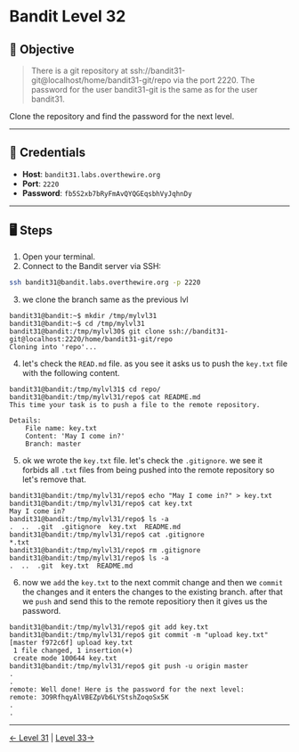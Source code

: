# Bandit Level 32

## 🧩 Objective

> There is a git repository at ssh://bandit31-git@localhost/home/bandit31-git/repo via the port 2220. The password for the user bandit31-git is the same as for the user bandit31.

Clone the repository and find the password for the next level.

---

## 🧪 Credentials

- **Host**: `bandit31.labs.overthewire.org`
- **Port**: `2220`
- **Password**: `fb5S2xb7bRyFmAvQYQGEqsbhVyJqhnDy`
---

## 🖥️ Steps

1. Open your terminal.
2. Connect to the Bandit server via SSH:

```bash
ssh bandit31@bandit.labs.overthewire.org -p 2220
```
3. we clone the branch same as the previous lvl
```
bandit31@bandit:~$ mkdir /tmp/mylvl31
bandit31@bandit:~$ cd /tmp/mylvl31
bandit31@bandit:/tmp/mylvl30$ git clone ssh://bandit31-git@localhost:2220/home/bandit31-git/repo
Cloning into 'repo'...
```
4. let's check the `READ.md` file. as you see it asks us to push the `key.txt` file with the following content.
```
bandit31@bandit:/tmp/mylvl31$ cd repo/
bandit31@bandit:/tmp/mylvl31/repo$ cat README.md 
This time your task is to push a file to the remote repository.

Details:
    File name: key.txt
    Content: 'May I come in?'
    Branch: master
```
5. ok we wrote the `key.txt` file. let's check the `.gitignore`. we see it forbids all `.txt` files from being pushed into the remote repository so let's remove that.
```
bandit31@bandit:/tmp/mylvl31/repo$ echo "May I come in?" > key.txt
bandit31@bandit:/tmp/mylvl31/repo$ cat key.txt 
May I come in?
bandit31@bandit:/tmp/mylvl31/repo$ ls -a
.  ..  .git  .gitignore  key.txt  README.md
bandit31@bandit:/tmp/mylvl31/repo$ cat .gitignore 
*.txt
bandit31@bandit:/tmp/mylvl31/repo$ rm .gitignore 
bandit31@bandit:/tmp/mylvl31/repo$ ls -a
.  ..  .git  key.txt  README.md
```
6. now we `add` the `key.txt` to the next commit change and then we `commit` the changes and it enters the changes to the existing branch. after that we `push` and send this to the remote repositiory then it gives us the password.
```
bandit31@bandit:/tmp/mylvl31/repo$ git add key.txt 
bandit31@bandit:/tmp/mylvl31/repo$ git commit -m "upload key.txt"
[master f972c6f] upload key.txt
 1 file changed, 1 insertion(+)
 create mode 100644 key.txt
bandit31@bandit:/tmp/mylvl31/repo$ git push -u origin master 
.
.
remote: Well done! Here is the password for the next level:
remote: 3O9RfhqyAlVBEZpVb6LYStshZoqoSx5K 
.
.
```
---
[← Level 31](./leve31.md) | [Level 33→](./level33.md)
